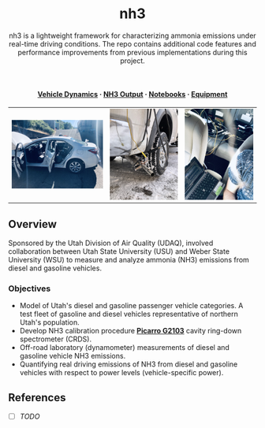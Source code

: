 <div align="center" style="text-align: center;">

# **nh3**

nh3 is a lightweight framework for characterizing ammonia emissions under real-time driving conditions. The repo contains additional code features and performance improvements from previous implementations during this project.

<br>

<h4>
  <a href="https://github.com/sdbuit/nh3/blob/origin/docs/vehicle-dynamics.md" rel="./docs/">Vehicle Dynamics</a>
  <span> · </span>
  <a href="https://github.com/sdbuit/nh3/blob/origin/docs/nh3-output.md">NH3 Output</a>
  <span> · </span>
  <a href="https://github.com/sdbuit/nh3/blob/origin/notebooks/">Notebooks</a>
  <span> · </span>
  <a href="https://github.com/sdbuit/nh3/blob/origin/docs/">Equipment</a>
</h4>
</div>

<table>
  <tr>
    <td><a href="" title=""><img src="docs/images/2015_Toyota_Corolla.JPG"></a></td>
    <td><a href="" title=""><img src="docs/images/Exhaust_Instrumentation_Setup.JPG"></a></td>
    <td><a href="" title=""><img src="docs/images/Data_Collection_POV.JPG"></a></td>
  </tr>
</table>


## Overview

Sponsored by the Utah Division of Air Quality (UDAQ), involved collaboration between Utah State University (USU) and Weber State University (WSU) to measure and analyze ammonia (NH3) emissions from diesel and gasoline vehicles.

### Objectives

* Model of Utah's diesel and gasoline passenger vehicle categories. A test fleet of gasoline and diesel vehicles representative of northern Utah's population.
* Develop NH3 calibration procedure **[Picarro G2103](/docs/datasheet/Picarro_G2103_Analyzer_Datasheet_200806.pdf)** cavity ring-down spectrometer (CRDS).
* Off-road laboratory (dynamometer) measurements of diesel and gasoline vehicle NH3 emissions.
* Quantifying real driving emissions of NH3 from diesel and gasoline vehicles with respect to power levels (vehicle-specific power).

## References

- [ ] _TODO_
